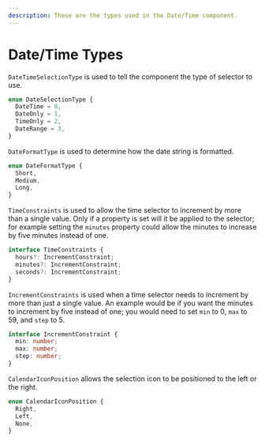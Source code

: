 ```yaml
---
description: These are the types used in the Date/Time component.
---
```


# Date/Time Types

`DateTimeSelectionType` is used to tell the component the type of selector to use.

```typescript
enum DateSelectionType {
  DateTime = 0,
  DateOnly = 1,
  TimeOnly = 2,
  DateRange = 3,
}
```

`DateFormatType` is used to determine how the date string is formatted.

```typescript
enum DateFormatType {
  Short,
  Medium,
  Long,
}
```

`TimeConstraints` is used to allow the time selector to increment by more than a single value. Only if a property is set will it be applied to the selector; for example setting the `minutes` property could allow the minutes to increase by five minutes instead of one.

```typescript
interface TimeConstraints {
  hours?: IncrementConstraint;
  minutes?: IncrementConstraint;
  seconds?: IncrementConstraint;
}
```

`IncrementConstraints` is used when a time selector needs to increment by more than just a single value. An example would be if you want the minutes to increment by five instead of one; you would need to set `min` to 0, `max` to 59, and `step` to 5.

```typescript
interface IncrementConstraint {
  min: number;
  max: number;
  step: number;
}
```

`CalendarIconPosition` allows the selection icon to be positioned to the left or the right.

```typescript
enum CalendarIconPosition {
  Right,
  Left,
  None,
}
```
